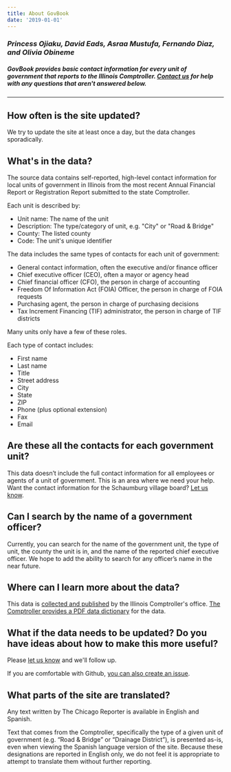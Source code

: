 ```yaml
---
title: About GovBook
date: '2019-01-01'
---
```


### _Princess Ojiaku, David Eads, Asraa Mustufa, Fernando Diaz, and Olivia Obineme_

##### __GovBook__ provides basic contact information for every unit of government that reports to the Illinois Comptroller. [Contact us](mailto:deads@chicagoreporter.com) for help with any questions that aren't answered below. 

___

## __How often is the site updated?__

We try to update the site at least once a day, but the data changes sporadically.

## __What's in the data?__

The source data contains self-reported, high-level contact information for local units of government in Illinois from the most recent Annual Financial Report or Registration Report submitted to the state Comptroller.

Each unit is described by:

* Unit name: The name of the unit
* Description: The type/category of unit, e.g. "City" or "Road & Bridge"
* County: The listed county
* Code: The unit's unique identifier

The data includes the same types of contacts for each unit of government:

* General contact information, often the executive and/or finance officer
* Chief executive officer (CEO), often a mayor or agency head
* Chief financial officer (CFO), the person in charge of accounting
* Freedom Of Information Act (FOIA) Officer, the person in charge of FOIA requests
* Purchasing agent, the person in charge of purchasing decisions
* Tax Increment Financing (TIF) administrator, the person in charge of TIF districts

Many units only have a few of these roles.

Each type of contact includes:

* First name
* Last name
* Title
* Street address
* City
* State
* ZIP
* Phone (plus optional extension)
* Fax
* Email

## __Are these all the contacts for each government unit?__

This data doesn’t include the full contact information for all employees or agents of a unit of government. This is an area where we need your help. Want the contact information for the Schaumburg village board? [Let us know](mailto:deads@chicagoreporter.com). 

## __Can I search by the name of a government officer?__

Currently, you can search for the name of the government unit, the type of unit, the county the unit is in, and the name of the reported chief executive officer. We hope to add the ability to search for any officer’s name in the near future.

## __Where can I learn more about the data?__

This data is [collected and published](https://illinoiscomptroller.gov/financial-data/local-government-division/) by the lllinois Comptroller's office. [The Comptroller provides a PDF data dictionary](ftp://ftp.illinoiscomptroller.com/LocGov/AboutUnitData.pdf) for the data.

## __What if the data needs to be updated? Do you have ideas about how to make this more useful?__

Please [let us know](mailto:deads@chicagoreporter.com) and we'll follow up.

If you are comfortable with Github, [you can also create an issue](https://github.com/thechicagoreporter/govbook/issues/new).

## __What parts of the site are translated?__

Any text written by The Chicago Reporter is available in English and Spanish.

Text that comes from the Comptroller, specifically the type of a given unit of government (e.g. “Road & Bridge” or “Drainage District”), is presented as-is, even when viewing the Spanish language version of the site. Because these designations are reported in English only, we do not feel it is appropriate to attempt to translate them without further reporting.


